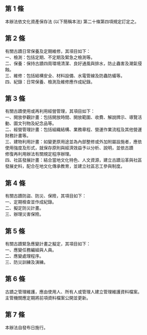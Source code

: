 第 1 條
-------
本辦法依文化資產保存法 (以下簡稱本法) 第二十條第四項規定訂定之。

第 2 條
-------
有關古蹟日常保養及定期維修，其項目如下：  
一、檢測：包括定期、不定期及緊急之檢測等。  
二、保養：保持古蹟四周環境清潔、良好通風與排水，防止蟲害及潮氣侵  
    蝕。  
三、維修：包括結構安全、材料設備、水電管線及防蟲防蟻等。  
四、紀錄：日常保養、檢測及維修應作成紀錄。

第 3 條
-------
有關古蹟使用或再利用經營管理，其項目如下：  
一、開放參觀計畫：包括開放時間、開放範圍、收費、解說牌示、導覽活  
    動、圖文刊物及紀念品等。  
二、經營管理計畫：包括組織結構、業務章程、營運作業流程及其他營運  
    財務計畫等。  
三、建物利用計畫：如變更原用途並為內部整修或外加附屬設施者，應依  
    使用強度及形式，就保存原則與經濟效益予以分析、說明，並依古蹟  
    修復再利用辦法有關規定程序辦理。  
四、社區發展計畫：結合當地文化特色、人文資源，建立古蹟沿革與社區  
    發展史料，配合在地文化傳承教育，並建立社區志工參與制度。

第 4 條
-------
有關古蹟防盜、防災、保險，其項目如下：  
一、定期檢查並作成紀錄。  
二、擬定防災計畫。  
三、辦理災害保險。

第 5 條
-------
有關古蹟緊急應變計畫之擬定，其項目如下：  
一、應變任務編組與人員。  
二、應變處理程序。  
三、防災訓練及演練。

第 6 條
-------
古蹟之管理維護，應由使用人、所有人或管理人建立管理維護資料檔案。  
主管機關應定期將前項資料檔案公開並更新。

第 7 條
-------
本辦法自發布日施行。

